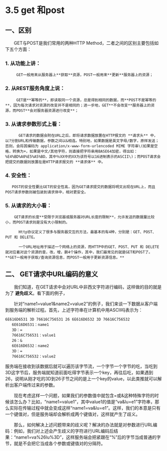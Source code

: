 # 3.5 get 和post

## 一、区别

　　GET与POST是我们常用的两种HTTP Method，二者之间的区别主要包括如下五个方面：

### 1. 从功能上讲：

         GET一般用来从服务器上**获取**资源，POST一般用来**更新**服务器上的资源；

### 2. 从REST服务角度上说：

         GET是**幂等的**，即读取同一个资源，总是得到相同的数据，而**POST不是幂等的**，因为每次请求对资源的改变并不是相同的；进一步地，GET**不会改变**服务器上的资源，而POST**会对服务器资源进行改变**；

### 3. 从请求参数形式上看：

          GET请求的数据会附在URL之后，即将请求数据放置在HTTP报文的 **请求头** 中，以?分割URL和传输数据，参数之间以&相连。特别地，如果数据是英文字母/数字，原样发送；否则，会将其编码为 application/x-www-form-urlencoded MIME 字符串\(如果是空格，转换为+，如果是中文/其他字符，则直接把字符串用BASE64加密，得出如：%E4%BD%A0%E5%A5%BD，其中％XX中的XX为该符号以16进制表示的ASCII\)；而POST请求会把提交的数据则放置在是HTTP请求报文的 **请求体** 中。

### 4. 安全性：

       POST的安全性要比GET的安全性高，因为GET请求提交的数据将明文出现在URL上，而且POST请求参数则被包装到请求体中，相对更安全。

### 5. 从请求的大小看：

        GET请求的长度**受限于浏览器或服务器对URL长度的限制**，允许发送的数据量比较小，而POST请求则是没有大小限制的。

          Http协议定义了很多与服务器交互的方法，最基本的有4种，分别是：GET、POST、PUT 和 DELETE。

          一个URL地址用于描述一个网络上的资源，而HTTP中的GET、POST、PUT 和 DELETE就对应着对这个资源的查，改，增，删4个操作，其中，我们最常见的就是GET和POST了。**GET一般用于获取/查询资源信息，而POST一般用于更新资源信息。**

## **二、** GET请求中URL编码的意义

　　我们知道，在GET请求中会对URL中非西文字符进行编码，这样做的目的就是为了 **避免歧义**。看下面的例子，

　　针对“name1=value1&name2=value2”的例子，我们来谈一下数据从客户端到服务端的解析过程。首先，上述字符串在计算机中用ASCII吗表示为：

```text
6E616D6531 3D 76616C756531 26 6E616D6532 3D 76616C756532
   6E616D6531：name1 
   3D：= 
   76616C756531：value1 
   26：&
   6E616D6532：name2 
   3D：= 
   76616C756532：value2 
```

服务端在接收到该数据后就可以遍历该字节流，一个字节一个字节的吃，当吃到3D这字节后，服务端就知道前面吃得字节表示一个key，再往后吃，如果遇到26，说明从刚才吃的3D到26子节之间的是上一个key的value，以此类推就可以解析出客户端传过来的参数。

　　现在考虑这样一个问题，如果我们的参数值中就包含=或&这种特殊字符的时候该怎么办？比如，“name1=value1”，其中value1的值是“va&lu=e1”字符串，那么实际在传输过程中就会变成这样“name1=va&lu=e1”。这样，我们的本意是只有一个键值对，但是服务端却会解析成两个键值对，这样就产生了歧义。

　　那么，如何解决上述问题带来的歧义呢？解决的办法就是对参数进行URL编码：例如，我们对上述会产生歧义的字符进行URL编码后结果：“name1=va%26lu%3D”，这样服务端会把紧跟在“%”后的字节当成普通的字节，就是不会把它当成各个参数或键值对的分隔符。

